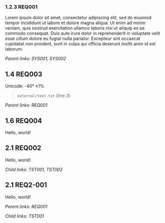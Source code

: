 ### 1.2.3 REQ001

Lorem ipsum dolor sit amet, consectetur adipiscing elit, sed do eiusmod tempor incididunt ut labore et dolore magna aliqua. Ut enim ad minim veniam, quis nostrud exercitation ullamco laboris nisi ut aliquip ex ea commodo consequat. Duis aute irure dolor in reprehenderit in voluptate velit esse cillum dolore eu fugiat nulla pariatur. Excepteur sint occaecat cupidatat non proident, sunt in culpa qui officia deserunt mollit anim id est laborum.

*Parent links: SYS001, SYS002*

## 1.4 REQ003

Unicode: -40° ±1%

> `external/text.txt` (line 3)

*Parent links: REQ001*

## 1.6 REQ004

Hello, world!

## 2.1 REQ002

Hello, world!

*Child links: TST001, TST002*

## 2.1 REQ2-001

Hello, world!

*Parent links: REQ001*

*Child links: TST001*

